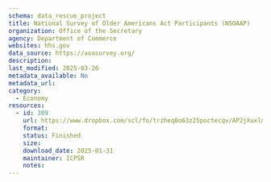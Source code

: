 ```yaml
---
schema: data_rescue_project 
title: National Survey of Older Americans Act Participants (NSOAAP)
organization: Office of the Secretary
agency: Department of Commerce
websites: hhs.gov
data_source: https://aoasurvey.org/
description: 
last_modified: 2025-03-26
metadata_available: No
metadata_url: 
category:
  - Economy
resources:
  - id: 309
    url: https://www.dropbox.com/scl/fo/trzheq8o63z25poctecqv/AP2jXuxlmgA-_Y6Vp-ZHdCE?rlkey=yrz32o647eejbw9bed1mv57va&dl=0
    format: 
    status: Finished
    size: 
    download_date: 2025-01-31
    maintainer: ICPSR
    notes: 
---
```

